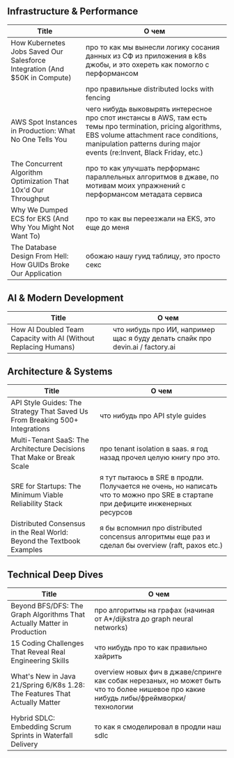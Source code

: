 ## Infrastructure & Performance

| Title                                                                      | О чем                                                                                                                                                                                                                          |
| -------------------------------------------------------------------------- | ------------------------------------------------------------------------------------------------------------------------------------------------------------------------------------------------------------------------------ |
| How Kubernetes Jobs Saved Our Salesforce Integration (And $50K in Compute) | про то как мы вынесли логику сосания данных из СФ из приложения в k8s джобы, и это охереть как помогло с перформансом                                                                                                          |
|                                                                            | про правильные distributed locks with fencing                                                                                                                                                                                  |
| AWS Spot Instances in Production: What No One Tells You                    | чего нибудь выковырять интересное про спот инстансы в AWS, там есть темы про termination, pricing algorithms, EBS volume attachment race conditions, manipulation patterns during major events (re:Invent, Black Friday, etc.) |
| The Concurrent Algorithm Optimization That 10x'd Our Throughput            | про то как улучшать перформанс параллельных алгоритмов в джаве, по мотивам моих упражнений с перформансом метадата сервиса                                                                                                     |
| Why We Dumped ECS for EKS (And Why You Might Not Want To)                  | про то как вы переезжали на EKS, это еще до меня                                                                                                                                                                               |
| The Database Design From Hell: How GUIDs Broke Our Application             | обожаю нашу гуид таблицу, это просто секс                                                                                                                                                                                      |

## AI & Modern Development

|Title|О чем|
|---|---|
|How AI Doubled Team Capacity with AI (Without Replacing Humans)|что нибудь про ИИ, например щас я буду делать спайк про devin.ai / factory.ai|

## Architecture & Systems

|Title|О чем|
|---|---|
|API Style Guides: The Strategy That Saved Us From Breaking 500+ Integrations|что нибудь про API style guides|
|Multi-Tenant SaaS: The Architecture Decisions That Make or Break Scale|про tenant isolation в saas. я год назад прочел целую книгу про это.|
|SRE for Startups: The Minimum Viable Reliability Stack|я тут пытаюсь в SRE в продли. Получается не очень, но написать что то можно про SRE в стартапе при дефиците инженерных ресурсов|
|Distributed Consensus in the Real World: Beyond the Textbook Examples|я бы вспомнил про distributed concensus алгоритмы еще раз и сделал бы overview (raft, paxos etc.)|

## Technical Deep Dives

|Title|О чем|
|---|---|
|Beyond BFS/DFS: The Graph Algorithms That Actually Matter in Production|про алгоритмы на графах (начиная от А*/dijkstra до graph neural networks)|
|15 Coding Challenges That Reveal Real Engineering Skills|что нибудь про то как правильно хайрить|
|What's New in Java 21/Spring 6/K8s 1.28: The Features That Actually Matter|overview новых фич в джаве/спринге как собак нерезаных, но может быть что то более нишевое про какие нибудь либы/фреймворки/технологии|
|Hybrid SDLC: Embedding Scrum Sprints in Waterfall Delivery|то как я смоделировал в продли наш sdlc|

